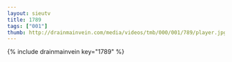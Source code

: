 ```yaml
--- 
layout: sieutv
title: 1789
tags: ["001"]
thumb: http://drainmainvein.com/media/videos/tmb/000/001/789/player.jpg
---
```

{% include drainmainvein key="1789" %} 
